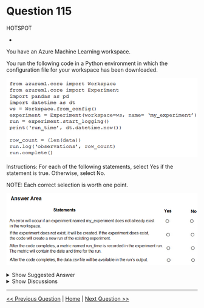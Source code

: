 # Question 115

HOTSPOT

-

You have an Azure Machine Learning workspace.

You run the following code in a Python environment in which the configuration file for your workspace has been downloaded.

![Question Image](images/q115_q_image387.png)

Instructions: For each of the following statements, select Yes if the statement is true. Otherwise, select No.

NOTE: Each correct selection is worth one point.

![Question Image](images/q115_q_image388.png)

<details>
  <summary>Show Suggested Answer</summary>

  <img src="images/q115_ans_0_image389.png" alt="Answer Image"><br>

</details>

<details>
  <summary>Show Discussions</summary>

<blockquote><p><strong>vmcompra</strong> <code>(Tue 26 Dec 2023 15:18)</code> - <em>Upvotes: 5</em></p><p>NO
YES
NO (Nothing is recorded, but printed/showed)
NO</p></blockquote>
<blockquote><p><strong>Plb2</strong> <code>(Fri 23 Aug 2024 21:33)</code> - <em>Upvotes: 4</em></p><p>run-time will be in the output_logs std_log.txt, but not in the metrics</p></blockquote>
<blockquote><p><strong>valgz</strong> <code>(Wed 20 Mar 2024 08:40)</code> - <em>Upvotes: 3</em></p><p>No, Yes, No, No. I hink the metric that is log is named &quot;observations&quot; and contains the number of rows, not the run_time.</p></blockquote>
<blockquote><p><strong>rishi_ram</strong> <code>(Tue 28 Nov 2023 09:54)</code> - <em>Upvotes: 2</em></p><p>No yes yes no 
With this code, the current date and time will be printed during the execution of the script, and it will also be captured in the experiment run as part of the output logs.</p></blockquote>
<blockquote><p><strong>vish9</strong> <code>(Mon 20 Nov 2023 13:56)</code> - <em>Upvotes: 1</em></p><p>Given Answer is correct. The code only prints run_time, it does not log it.</p></blockquote>
<blockquote><p><strong>labriji</strong> <code>(Mon 23 Oct 2023 16:56)</code> - <em>Upvotes: 2</em></p><p>Q1 - No
Q2 - Yes
Q3 - Yes
Q4 - No</p></blockquote>
<blockquote><p><strong>ajay0011</strong> <code>(Wed 04 Oct 2023 02:14)</code> - <em>Upvotes: 3</em></p><p>No, Yes, Yes, No
C)Yes. The code logs a metric named &quot;run_time&quot; with the current date and time using the dt.datetime.now() function. The metric will contain the timestamp of the run.</p></blockquote>
<blockquote><p><strong>sap_dg</strong> <code>(Tue 26 Sep 2023 19:12)</code> - <em>Upvotes: 2</em></p><p>I will go for No, Yes, Yes, No</p></blockquote>
<blockquote><p><strong>sap_dg</strong> <code>(Tue 26 Sep 2023 19:12)</code> - <em>Upvotes: 5</em></p><p>*No, Yes, No, No</p></blockquote>

</details>

---

[<< Previous Question](question_114.md) | [Home](/index.md) | [Next Question >>](question_116.md)
